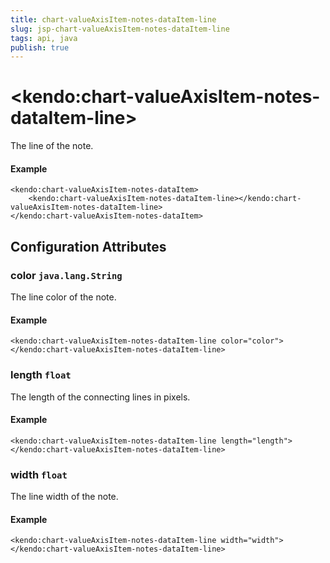 ```yaml
---
title: chart-valueAxisItem-notes-dataItem-line
slug: jsp-chart-valueAxisItem-notes-dataItem-line
tags: api, java
publish: true
---
```


# \<kendo:chart-valueAxisItem-notes-dataItem-line\>

The line of the note.

#### Example
    <kendo:chart-valueAxisItem-notes-dataItem>
        <kendo:chart-valueAxisItem-notes-dataItem-line></kendo:chart-valueAxisItem-notes-dataItem-line>
    </kendo:chart-valueAxisItem-notes-dataItem>

## Configuration Attributes

### color `java.lang.String`

The line color of the note.

#### Example
    <kendo:chart-valueAxisItem-notes-dataItem-line color="color">
    </kendo:chart-valueAxisItem-notes-dataItem-line>

### length `float`

The length of the connecting lines in pixels.

#### Example
    <kendo:chart-valueAxisItem-notes-dataItem-line length="length">
    </kendo:chart-valueAxisItem-notes-dataItem-line>

### width `float`

The line width of the note.

#### Example
    <kendo:chart-valueAxisItem-notes-dataItem-line width="width">
    </kendo:chart-valueAxisItem-notes-dataItem-line>

 
